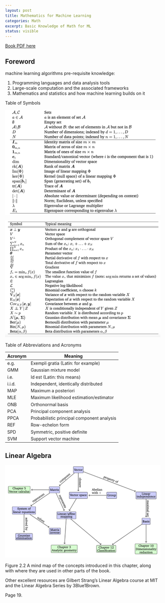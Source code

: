 ```yaml
---
layout: post
title: Mathematics for Machine Learning
categories: Math
excerpt: Basic Knowledge of Math for ML
status: visible
---
```


[Book PDF here](https://mml-book.github.io/book/mml-book.pdf)

## Foreword

machine learning algorithms pre-requisite knowledge:
1. Programming languages and data analysis tools
2. Large-scale computation and the associated frameworks
3. Mathematics and statistics and how machine learning builds on it


Table of Symbols

![Table of Symbols](/images/mml/Table_of_Symbols1.png)

![Table of Symbols](/images/mml/Table_of_Symbols2.png)

Table of Abbreviations and Acronyms

| Acronym | Meaning |
| --- | --- |
| e.g.|  Exempli gratia (Latin: for example) |
| GMM | Gaussian mixture model |
| i.e.|  Id est (Latin: this means) |
| i.i.d.|  Independent, identically distributed |
| MAP | Maximum a posteriori |
| MLE | Maximum likelihood estimation/estimator |
| ONB | Orthonormal basis |
| PCA | Principal component analysis |
| PPCA|  Probabilistic principal component analysis |
| REF | Row-echelon form |
| SPD | Symmetric, positive definite |
| SVM | Support vector machine |

## Linear Algebra

![Figure2.2](/images/mml/Figure2.2.png)

Figure 2.2 A mind
map of the concepts
introduced in this
chapter, along with
where they are used
in other parts of the
book.

 Other excellent resources are Gilbert Strang’s Linear Algebra course at MIT and the Linear
Algebra Series by 3Blue1Brown.

Page 19.

